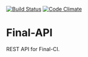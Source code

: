 [![Build Status](https://travis-ci.org/AVGTechnologies/final-api.svg?branch=master)](https://travis-ci.org/AVGTechnologies/final-api)
[![Code Climate](https://codeclimate.com/github/AVGTechnologies/final-api/badges/gpa.svg)](https://codeclimate.com/github/AVGTechnologies/final-api)

Final-API
=========

REST API for Final-CI.
